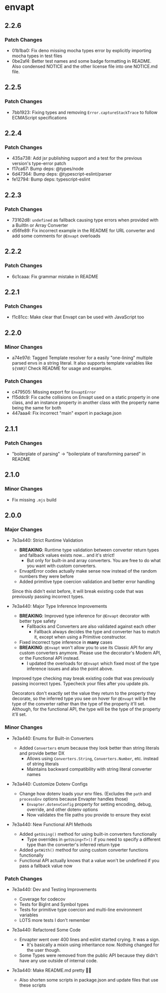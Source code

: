 # envapt

## 2.2.6

### Patch Changes

- 01b1ba0: Fix deno missing mocha types error by explicitly importing mocha types in test files
- 0be2af4: Better test names and some badge formatting in README. Also condensed NOTICE and the other license file into one NOTICE.md file.

## 2.2.5

### Patch Changes

- 7bb1923: Fixing types and removing `Error.captureStackTrace` to follow ECMAScript specifications

## 2.2.4

### Patch Changes

- 435a738: Add jsr publishing support and a test for the previous version's type-error patch
- f17ca67: Bump deps: @types/node
- 6d47364: Bump deps: @typescript-eslint/parser
- fe12794: Bump deps: typescript-eslint

## 2.2.3

### Patch Changes

- 73162d8: `undefined` as fallback causing type errors when provided with a BuiltIn or Array Converter
- d56fe89: Fix incorrect example in the README for URL converter and add some comments for `@Envapt` overloads

## 2.2.2

### Patch Changes

- 6c1caaa: Fix grammar mistake in README

## 2.2.1

### Patch Changes

- f1c81cc: Make clear that Envapt can be used with JavaScript too

## 2.2.0

### Minor Changes

- a74e97d: Tagged Template resolver for a easily "one-lining" multiple parsed envs in a string literal. It also supports template variables like `${VAR}`! Check README for usage and examples.

### Patch Changes

- c479505: Missing export for `EnvaptError`
- f15ddc9: Fix cache collisions on Envapt used on a static property in one class, and an instance property in another class with the property name being the same for both
- 447aaa4: Fix incorrect "main" export in package.json

## 2.1.1

### Patch Changes

- "boilerplate of parsing" → "boilerplate of transforming parsed" in README

## 2.1.0

### Minor Changes

- Fix missing `.mjs` build

## 2.0.0

### Major Changes

- 7e3a440: Strict Runtime Validation
  - **BREAKING**: Runtime type validation between converter return types and fallback values exists now... and it's strict!
    - But only for built-in and array converters. You are free to do what you want with custom converters.
  - EnvaptError codes actually make sense now instead of the random numbers they were before
  - Added primitive type coercion validation and better error handling

  Since this didn't exist before, it will break existing code that was previously passing incorrect types.

- 7e3a440: Major Type Inference Improvements
  - **BREAKING**: Improved type inference for `@Envapt` decorator with better type safety
    - Fallbacks and Converters are also validated against each other
      - Fallback always decides the type and converter has to match it, except when using a Primitive constructor.
  - Fixed incorrect type inference in **many** cases
  - **BREAKING**: `@Envapt` won't allow you to use its Classic API for any custom converters anymore. Please use the decorator's Modern API, or the Functional API instead.
    - I updated the overloads for `@Envapt` which fixed most of the type inference issues and also the point above.

  Improved type checking may break existing code that was previously passing incorrect types. Typecheck your files after you update pls.

  Decorators don't exactly set the value they return to the property they decorate, so the inferred type you see on hover for `@Envapt` will be the type of the converter rather than the type of the property it'll set. Although, for the functional API, the type will be the type of the property it'll set.

### Minor Changes

- 7e3a440: Enums for Built-in Converters
  - Added `Converters` enum because they look better than string literals and provide better DX
    - Allows using `Converters.String`, `Converters.Number`, etc. instead of string literals
    - Maintains backward compatibility with string literal converter names

- 7e3a440: Customize Dotenv Configs
  - Change how dotenv loads your env files. (Excludes the `path` and `processEnv` options because Envapter handles those)
    - `Envapter.dotenvConfig` property for setting encoding, debug, override, and other dotenv options
    - Now validates the file paths you provide to ensure they exist

- 7e3a440: New Functional API Methods
  - Added `getUsing()` method for using built-in converters functionally
    - Type overrides in `getUsing<T>()` if you need to specify a different type than the converter's inferred return type
  - Added `getWith()` method for using custom converter functions functionally
  - Functional API actually knows that a value won't be undefined if you pass a fallback value now

### Patch Changes

- 7e3a440: Dev and Testing Improvements
  - Coverage for codecov
  - Tests for BigInt and Symbol types
  - Tests for primitive type coercion and multi-line environment variables
  - LOTS more tests I don't remember

- 7e3a440: Refactored Some Code
  - Envapter went over 400 lines and eslint started crying. It was a sign.
    - It's basically a mixin using inheritance now. Nothing changed for the user though.
  - Some Types were removed from the public API because they didn't have any use outside of internal code.

- 7e3a440: Make README.md pretty 🙏🏻
  - Also shorten some scripts in package.json and update files that use these scripts
